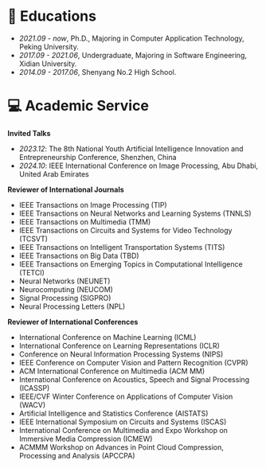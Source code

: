 
# 📖 Educations
- *2021.09 - now*, Ph.D., Majoring in Computer Application Technology, Peking University.
- *2017.09 - 2021.06*, Undergraduate, Majoring in Software Engineering, Xidian University.
- *2014.09 - 2017.06*, Shenyang No.2 High School.

# 💻 Academic Service

**Invited Talks**
- *2023.12*: The 8th National Youth Artificial Intelligence Innovation and Entrepreneurship Conference, Shenzhen, China
- *2024.10*: IEEE International Conference on Image Processing, Abu Dhabi, United Arab Emirates

**Reviewer of International Journals**
- IEEE Transactions on Image Processing (TIP)
- IEEE Transactions on Neural Networks and Learning Systems (TNNLS)
- IEEE Transactions on Multimedia (TMM)
- IEEE Transactions on Circuits and Systems for Video Technology (TCSVT)
- IEEE Transactions on Intelligent Transportation Systems (TITS)
- IEEE Transactions on Big Data (TBD)
- IEEE Transactions on Emerging Topics in Computational Intelligence (TETCI)
- Neural Networks (NEUNET)
- Neurocomputing (NEUCOM)
- Signal Processing (SIGPRO)
- Neural Processing Letters (NPL)

**Reviewer of International Conferences**
- International Conference on Machine Learning (ICML)
- International Conference on Learning Representations (ICLR)
- Conference on Neural Information Processing Systems (NIPS)
- IEEE Conference on Computer Vision and Pattern Recognition (CVPR)
- ACM International Conference on Multimedia (ACM MM)
- International Conference on Acoustics, Speech and Signal Processing (ICASSP)
- IEEE/CVF Winter Conference on Applications of Computer Vision (WACV)
- Artificial Intelligence and Statistics Conference (AISTATS)
- IEEE International Symposium on Circuits and Systems (ISCAS)
- International Conference on Multimedia and Expo Workshop on Immersive Media Compression (ICMEW)
- ACMMM Workshop on Advances in Point Cloud Compression, Processing and Analysis (APCCPA)
